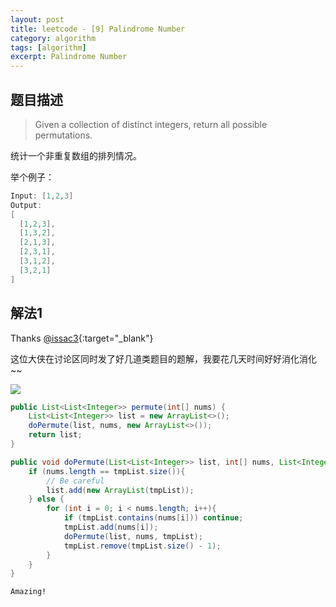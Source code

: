```yaml
---
layout: post
title: leetcode - [9] Palindrome Number
category: algorithm
tags: [algorithm]
excerpt: Palindrome Number
---
```


## 题目描述  

> Given a collection of distinct integers, return all possible permutations.  

统计一个非重复数组的排列情况。  


举个例子：  

``` java
Input: [1,2,3]
Output:
[
  [1,2,3],
  [1,3,2],
  [2,1,3],
  [2,3,1],
  [3,1,2],
  [3,2,1]
]
```

## 解法1


Thanks [@issac3](https://leetcode.com/problems/permutations/discuss/18239/A-general-approach-to-backtracking-questions-in-Java-(Subsets-Permutations-Combination-Sum-Palindrome-Partioning)){:target="_blank"}  

这位大侠在讨论区同时发了好几道类题目的题解，我要花几天时间好好消化消化~~   


![](https://yyc-images.oss-cn-beijing.aliyuncs.com/leetcode_46.png)  

``` java
public List<List<Integer>> permute(int[] nums) {
    List<List<Integer>> list = new ArrayList<>();
    doPermute(list, nums, new ArrayList<>());
    return list;
}

public void doPermute(List<List<Integer>> list, int[] nums, List<Integer> tmpList){
    if (nums.length == tmpList.size()){
        // Be careful
        list.add(new ArrayList(tmpList));
    } else {
        for (int i = 0; i < nums.length; i++){
            if (tmpList.contains(nums[i])) continue;
            tmpList.add(nums[i]);
            doPermute(list, nums, tmpList);
            tmpList.remove(tmpList.size() - 1);
        }
    }
}
```

`Amazing!`